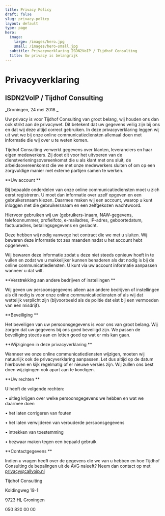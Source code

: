 ```yaml
---
title: Privacy Policy
draft: false
slug: privacy-policy
layout: default
type: page
hero:
  image:
    large: /images/hero.jpg
    small: /images/hero-small.jpg
  subtitle: Privacyverklaring ISDN2VoIP / Tijdhof Consulting
  title: Uw privacy is belangrijk
---
```

# Privacyverklaring 

## ISDN2VoIP / Tijdhof Consulting



_Groningen, 24 mei 2018_

Uw privacy is voor Tijdhof Consulting van groot belang, wij houden ons dan ook strikt aan de privacywet. Dit betekent dat uw gegevens veilig zijn bij ons en dat wij deze altijd correct gebruiken. In deze privacyverklaring leggen wij uit wat we bij onze online communicatiediensten allemaal doen met informatie die wij over u te weten komen.

Tijdhof Consulting verwerkt gegevens over klanten, leveranciers en haar eigen medewerkers. Zij doet dit voor het uitvoeren van de dienstverleningsovereenkomst die u als klant met ons sluit, de arbeidsovereenkomst die we met onze medewerkers sluiten of om op een zorgvuldige manier met externe partijen samen te werken.



**Uw account**

Bij bepaalde onderdelen van onze online communicatiediensten moet u zich eerst registreren. U moet dan informatie over uzelf opgeven en een gebruikersnaam kiezen. Daarmee maken wij een account, waarop u kunt inloggen met die gebruikersnaam en een zelfgekozen wachtwoord.

Hiervoor gebruiken wij uw (gebruikers-)naam, NAW-gegevens, telefoonnummer, profielfoto, e-mailadres, IP-adres, geboortedatum, factuuradres, betalingsgegevens en geslacht.

Deze hebben wij nodig vanwege het contract die we met u sluiten. Wij bewaren deze informatie tot zes maanden nadat u het account hebt opgeheven.

Wij bewaren deze informatie zodat u deze niet steeds opnieuw hoeft in te vullen en zodat we u makkelijker kunnen benaderen als dat nodig is bij de online communicatiediensten. U kunt via uw account informatie aanpassen wanneer u dat wilt.



**Verstrekking aan andere bedrijven of instellingen**

Wij geven uw persoonsgegevens alleen aan andere bedrijven of instellingen als dit nodig is voor onze online communicatiediensten of als wij dat wettelijk verplicht zijn (bijvoorbeeld als de politie dat eist bij een vermoeden van een misdrijf).



**Beveiliging**

Het beveiligen van uw persoonsgegevens is voor ons van groot belang. Wij zorgen dat uw gegevens bij ons goed beveiligd zijn. We passen de beveiliging steeds aan en letten goed op wat er mis kan gaan.



**Wijzigingen in deze privacyverklaring**

Wanneer we onze online communicatiediensten wijzigen, moeten wij natuurlijk ook de privacyverklaring aanpassen. Let dus altijd op de datum hierboven en kijk regelmatig of er nieuwe versies zijn. Wij zullen ons best doen wijzigingen ook apart aan te kondigen.



**Uw rechten**

U heeft de volgende rechten:

•  uitleg krijgen over welke persoonsgegevens we hebben en wat we daarmee doen

•  het laten corrigeren van fouten

•  het laten verwijderen van verouderde persoonsgegevens

•  intrekken van toestemming

•  bezwaar maken tegen een bepaald gebruik



**Contactgegevens**

Indien u vragen heeft over de gegevens die we van u hebben en hoe Tijdhof Consulting de bepalingen uit de AVG naleeft? Neem dan contact op met privacy@callvoip.nl

Tijdhof Consulting

Koldingweg 19-1

9723 HL Groningen

050 820 00 00
